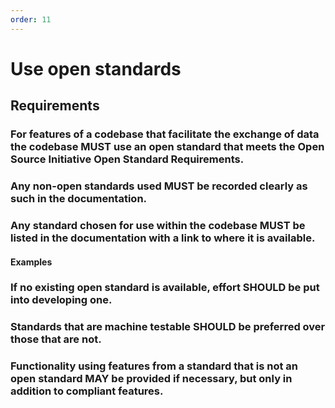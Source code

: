 ```yaml
---
order: 11
---
```

# Use open standards

<!-- SPDX-License-Identifier: CC0-1.0 -->
<!-- written in 2022 by The Foundation for Public Code <info@publiccode.net> -->

## Requirements

### For features of a codebase that facilitate the exchange of data the codebase MUST use an open standard that meets the Open Source Initiative Open Standard Requirements.

### Any non-open standards used MUST be recorded clearly as such in the documentation.

### Any standard chosen for use within the codebase MUST be listed in the documentation with a link to where it is available.

#### Examples

### If no existing open standard is available, effort SHOULD be put into developing one.

### Standards that are machine testable SHOULD be preferred over those that are not.

### Functionality using features from a standard that is not an open standard MAY be provided if necessary, but only in addition to compliant features.

